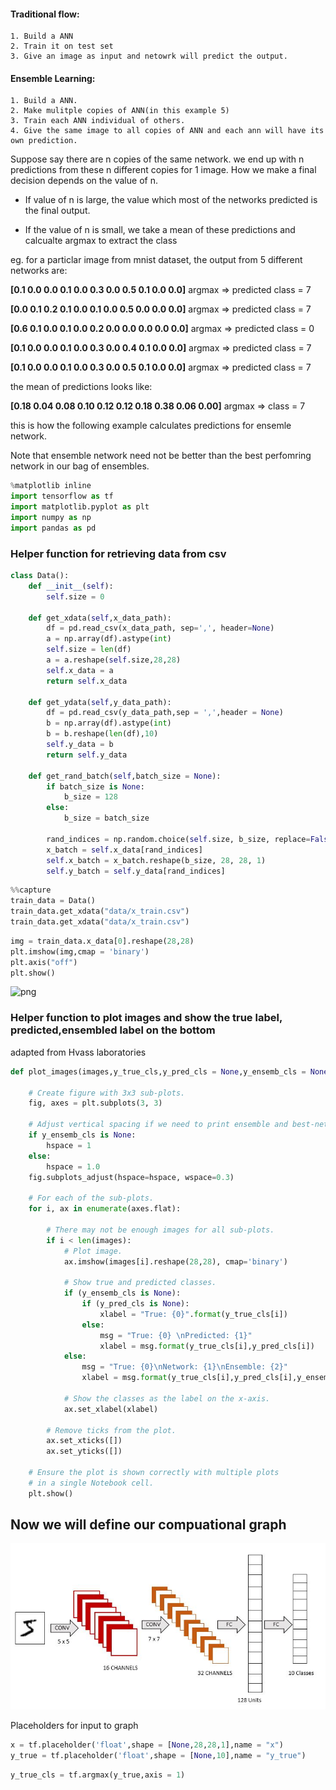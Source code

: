 
#### Traditional flow:
    1. Build a ANN
    2. Train it on test set
    3. Give an image as input and netowrk will predict the output.

#### Ensemble Learning:
    1. Build a ANN.
    2. Make mulitple copies of ANN(in this example 5)
    3. Train each ANN individual of others.
    4. Give the same image to all copies of ANN and each ann will have its own prediction.
    
Suppose say there are n copies of the same network. we end up with n predictions from these n different copies for 1 image. How we make a final decision depends on the value of n.

* If value of n is large, the value which most of the networks predicted is the final output.

* If the value of n is small, we take a mean of these predictions and calcualte argmax to extract the class

eg. for a particlar image from mnist dataset, the output from 5 different networks are:

**[0.1  0.0  0.0  0.1  0.0  0.3  0.0  0.5  0.1  0.0  0.0]** argmax => predicted class = 7

**[0.0  0.1  0.2  0.1  0.0  0.1  0.0  0.5  0.0  0.0  0.0]** argmax => predicted class = 7

**[0.6  0.1  0.0  0.1  0.0  0.2  0.0  0.0  0.0  0.0  0.0]** argmax => predicted class = 0

**[0.1  0.0  0.0  0.1  0.0  0.3  0.0  0.4  0.1  0.0  0.0]** argmax => predicted class = 7

**[0.1  0.0  0.0  0.1  0.0  0.3  0.0  0.5  0.1  0.0  0.0]** argmax => predicted class = 7

the mean of predictions looks like:

**[0.18  0.04  0.08  0.10  0.12  0.12  0.18  0.38  0.06  0.00]** argmax => class = 7

this is how the following example calculates predictions for ensemle network.

Note that ensemble network need not be better than the best perfomring network in our bag of ensembles.



```python
%matplotlib inline
import tensorflow as tf
import matplotlib.pyplot as plt
import numpy as np
import pandas as pd
```

### Helper function for retrieving data from csv




```python
class Data():
    def __init__(self):
        self.size = 0

    def get_xdata(self,x_data_path):
        df = pd.read_csv(x_data_path, sep=',', header=None)
        a = np.array(df).astype(int)
        self.size = len(df)
        a = a.reshape(self.size,28,28)
        self.x_data = a
        return self.x_data

    def get_ydata(self,y_data_path):
        df = pd.read_csv(y_data_path,sep = ',',header = None)
        b = np.array(df).astype(int)
        b = b.reshape(len(df),10)
        self.y_data = b
        return self.y_data

    def get_rand_batch(self,batch_size = None):
        if batch_size is None:
            b_size = 128
        else:
            b_size = batch_size

        rand_indices = np.random.choice(self.size, b_size, replace=False)
        x_batch = self.x_data[rand_indices]
        self.x_batch = x_batch.reshape(b_size, 28, 28, 1)
        self.y_batch = self.y_data[rand_indices]
```


```python
%%capture
train_data = Data()
train_data.get_xdata("data/x_train.csv")
train_data.get_xdata("data/x_train.csv")
```


```python
img = train_data.x_data[0].reshape(28,28)
plt.imshow(img,cmap = 'binary')
plt.axis("off")
plt.show()
```


![png](output_5_0.png)


### Helper function to plot images and  show the true label, predicted,ensembled label on the bottom
adapted from Hvass laboratories


```python
def plot_images(images,y_true_cls,y_pred_cls = None,y_ensemb_cls = None):
    
    # Create figure with 3x3 sub-plots.
    fig, axes = plt.subplots(3, 3)

    # Adjust vertical spacing if we need to print ensemble and best-net.
    if y_ensemb_cls is None:
        hspace = 1
    else:
        hspace = 1.0
    fig.subplots_adjust(hspace=hspace, wspace=0.3)

    # For each of the sub-plots.
    for i, ax in enumerate(axes.flat):

        # There may not be enough images for all sub-plots.
        if i < len(images):
            # Plot image.
            ax.imshow(images[i].reshape(28,28), cmap='binary')

            # Show true and predicted classes.
            if (y_ensemb_cls is None):
                if (y_pred_cls is None):
                    xlabel = "True: {0}".format(y_true_cls[i])
                else:
                    msg = "True: {0} \nPredicted: {1}"
                    xlabel = msg.format(y_true_cls[i],y_pred_cls[i])
            else:
                msg = "True: {0}\nNetwork: {1}\nEnsemble: {2}"
                xlabel = msg.format(y_true_cls[i],y_pred_cls[i],y_ensemb_cls[i])

            # Show the classes as the label on the x-axis.
            ax.set_xlabel(xlabel)
        
        # Remove ticks from the plot.
        ax.set_xticks([])
        ax.set_yticks([])
    
    # Ensure the plot is shown correctly with multiple plots
    # in a single Notebook cell.
    plt.show()
```

## Now we will define our compuational graph


![alt](network.jpg)

Placeholders for input to graph


```python
x = tf.placeholder('float',shape = [None,28,28,1],name = "x")
y_true = tf.placeholder('float',shape = [None,10],name = "y_true")
```


```python
y_true_cls = tf.argmax(y_true,axis = 1)
```
